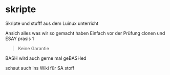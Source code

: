 # skripte

Skripte und stufff aus dem Luinux unterricht

Ansich alles was wir so gemacht haben
Einfach vor der Prüfung clonen und ESAY prasis 1
>Keine Garantie

BASH wird auch gerne mal geBASHed

schaut auch ins Wiki für SA stoff
